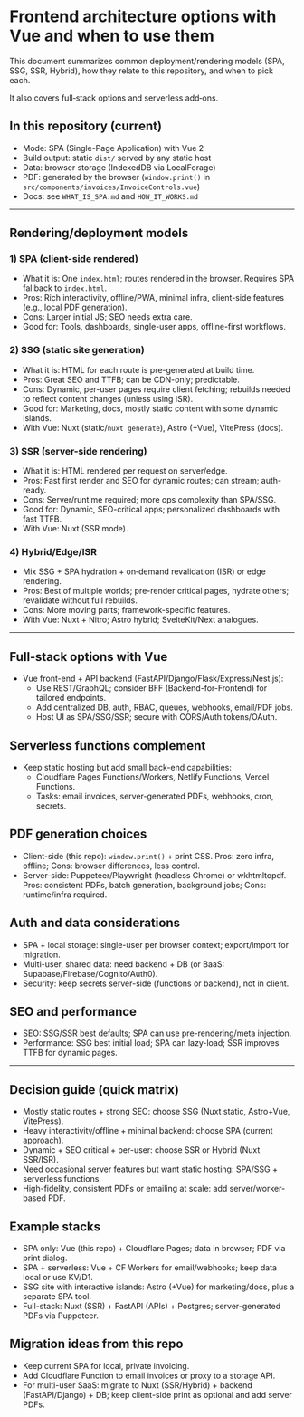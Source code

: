 # Frontend architecture options with Vue and when to use them

This document summarizes common deployment/rendering models (SPA, SSG, SSR, Hybrid), how they relate to this repository, and when to pick each. 

It also covers full‑stack options and serverless add‑ons.

## In this repository (current)

- Mode: SPA (Single-Page Application) with Vue 2
- Build output: static `dist/` served by any static host
- Data: browser storage (IndexedDB via LocalForage)
- PDF: generated by the browser (`window.print()` in `src/components/invoices/InvoiceControls.vue`)
- Docs: see `WHAT_IS_SPA.md` and `HOW_IT_WORKS.md`

---

## Rendering/deployment models

### 1) SPA (client-side rendered)

- What it is: One `index.html`; routes rendered in the browser. Requires SPA fallback to `index.html`.
- Pros: Rich interactivity, offline/PWA, minimal infra, client-side features (e.g., local PDF generation).
- Cons: Larger initial JS; SEO needs extra care.
- Good for: Tools, dashboards, single-user apps, offline-first workflows.

### 2) SSG (static site generation)

- What it is: HTML for each route is pre-generated at build time.
- Pros: Great SEO and TTFB; can be CDN-only; predictable.
- Cons: Dynamic, per-user pages require client fetching; rebuilds needed to reflect content changes (unless using ISR).
- Good for: Marketing, docs, mostly static content with some dynamic islands.
- With Vue: Nuxt (static/`nuxt generate`), Astro (+Vue), VitePress (docs).

### 3) SSR (server-side rendering)

- What it is: HTML rendered per request on server/edge.
- Pros: Fast first render and SEO for dynamic routes; can stream; auth-ready.
- Cons: Server/runtime required; more ops complexity than SPA/SSG.
- Good for: Dynamic, SEO-critical apps; personalized dashboards with fast TTFB.
- With Vue: Nuxt (SSR mode).

### 4) Hybrid/Edge/ISR

- Mix SSG + SPA hydration + on‑demand revalidation (ISR) or edge rendering.
- Pros: Best of multiple worlds; pre-render critical pages, hydrate others; revalidate without full rebuilds.
- Cons: More moving parts; framework-specific features.
- With Vue: Nuxt + Nitro; Astro hybrid; SvelteKit/Next analogues.

---

## Full‑stack options with Vue

- Vue front-end + API backend (FastAPI/Django/Flask/Express/Nest.js):
  - Use REST/GraphQL; consider BFF (Backend-for-Frontend) for tailored endpoints.
  - Add centralized DB, auth, RBAC, queues, webhooks, email/PDF jobs.
  - Host UI as SPA/SSG/SSR; secure with CORS/Auth tokens/OAuth.

## Serverless functions complement

- Keep static hosting but add small back-end capabilities:
  - Cloudflare Pages Functions/Workers, Netlify Functions, Vercel Functions.
  - Tasks: email invoices, server-generated PDFs, webhooks, cron, secrets.

## PDF generation choices

- Client-side (this repo): `window.print()` + print CSS. Pros: zero infra, offline; Cons: browser differences, less control.
- Server-side: Puppeteer/Playwright (headless Chrome) or wkhtmltopdf. Pros: consistent PDFs, batch generation, background jobs; Cons: runtime/infra required.

## Auth and data considerations
- SPA + local storage: single-user per browser context; export/import for migration.
- Multi-user, shared data: need backend + DB (or BaaS: Supabase/Firebase/Cognito/Auth0).
- Security: keep secrets server-side (functions or backend), not in client.

## SEO and performance

- SEO: SSG/SSR best defaults; SPA can use pre-rendering/meta injection.
- Performance: SSG best initial load; SPA can lazy-load; SSR improves TTFB for dynamic pages.

---

## Decision guide (quick matrix)

- Mostly static routes + strong SEO: choose SSG (Nuxt static, Astro+Vue, VitePress).
- Heavy interactivity/offline + minimal backend: choose SPA (current approach).
- Dynamic + SEO critical + per-user: choose SSR or Hybrid (Nuxt SSR/ISR).
- Need occasional server features but want static hosting: SPA/SSG + serverless functions.
- High-fidelity, consistent PDFs or emailing at scale: add server/worker-based PDF.

## Example stacks

- SPA only: Vue (this repo) + Cloudflare Pages; data in browser; PDF via print dialog.
- SPA + serverless: Vue + CF Workers for email/webhooks; keep data local or use KV/D1.
- SSG site with interactive islands: Astro (+Vue) for marketing/docs, plus a separate SPA tool.
- Full-stack: Nuxt (SSR) + FastAPI (APIs) + Postgres; server-generated PDFs via Puppeteer.

## Migration ideas from this repo

- Keep current SPA for local, private invoicing.
- Add Cloudflare Function to email invoices or proxy to a storage API.
- For multi-user SaaS: migrate to Nuxt (SSR/Hybrid) + backend (FastAPI/Django) + DB; keep client-side print as optional and add server PDFs.
